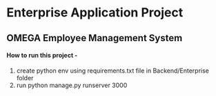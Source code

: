 # Enterprise Application Project

## OMEGA Employee Management System

#### How to run this project -
1. create python env using requirements.txt file in Backend/Enterprise folder
2. run python manage.py runserver 3000 
